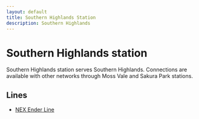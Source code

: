 ```yaml
---
layout: default
title: Southern Highlands Station
description: Southern Highlands
---
```


# Southern Highlands station

Southern Highlands station serves Southern Highlands. Connections are available
with other networks through Moss Vale and Sakura Park stations.

## Lines

- [NEX Ender Line](/rail-lines/nex-ender-line)
